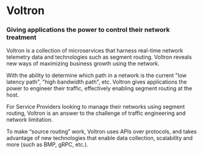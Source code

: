 # Voltron
### Giving applications the power to control their network treatment

Voltron is a collection of microservices that harness real-time network telemetry data and technologies such as segment routing. Voltron reveals new ways of maximizing business growth using the network.

With the ability to determine which path in a network is the current "low latency path", "high bandwidth path", etc. Voltron gives applications the power to engineer their traffic, effectively enabling segment routing at the host.  

For Service Providers looking to manage their networks using segment routing, Voltron is an answer to the challenge of traffic engineering and network limitation. 

To make “source routing” work, Voltron uses APIs over protocols, and takes advantage of new technologies that enable data collection, scalability and more (such as BMP, gRPC, etc.).


